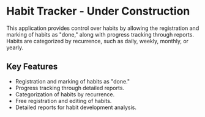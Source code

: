 # Habit Tracker - Under Construction

This application provides control over habits by allowing the registration and marking of habits as "done," along with progress tracking through reports. Habits are categorized by recurrence, such as daily, weekly, monthly, or yearly.


## Key Features

- Registration and marking of habits as "done."
- Progress tracking through detailed reports.
- Categorization of habits by recurrence.
- Free registration and editing of habits.
- Detailed reports for habit development analysis.